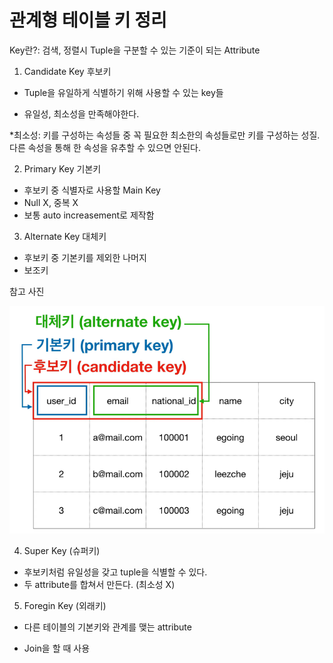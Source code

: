 # 관계형 테이블 키 정리

Key란?: 검색, 정렬시 Tuple을 구분할 수 있는 기준이 되는 Attribute



1. Candidate Key 후보키

- Tuple을 유일하게 식별하기 위해 사용할 수 있는 key들

- 유일성, 최소성을 만족해야한다.



*최소성: 키를 구성하는 속성들 중 꼭 필요한 최소한의 속성들로만 키를 구성하는 성질.
다른 속성을 통해 한 속성을 유추할 수 있으면 안된다.



2. Primary Key 기본키

- 후보키 중 식별자로 사용할 Main Key
- Null X, 중복 X
- 보통 auto increasement로 제작함



3. Alternate Key 대체키

- 후보키 중 기본키를 제외한 나머지
- 보조키



참고 사진

![image-20230717230827511](img/image-20230717230827511.png)



4. Super Key (슈퍼키)

- 후보키처럼 유일성을 갖고 tuple을 식별할 수 있다.
- 두 attribute를 합쳐서 만든다. (최소성 X)



5. Foregin Key (외래키)

- 다른 테이블의 기본키와 관계를 맺는 attribute

- Join을 할 때 사용